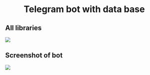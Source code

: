 <h1 align="center">Telegram bot with data base</h1>
<h2>All libraries</h2>
<img src="https://sun9-13.userapi.com/impg/d1Twr9zGw0up030V7zZer0ifa6oIVmXNwYIBRA/JnbTgS6GprA.jpg?size=329x88&quality=96&sign=0ee9cef1ce448d9c7068b412564ed5b5&type=album">
<h2>Screenshot of bot</h2>
<img src="https://sun9-71.userapi.com/impg/AninYzySmab5m402G1WwoT88zR2xlFbqId0kPQ/xPkbQuBt18Y.jpg?size=489x507&quality=96&sign=c2f89bbdb4892d7d75e9ba19edc4ec88&type=album">
